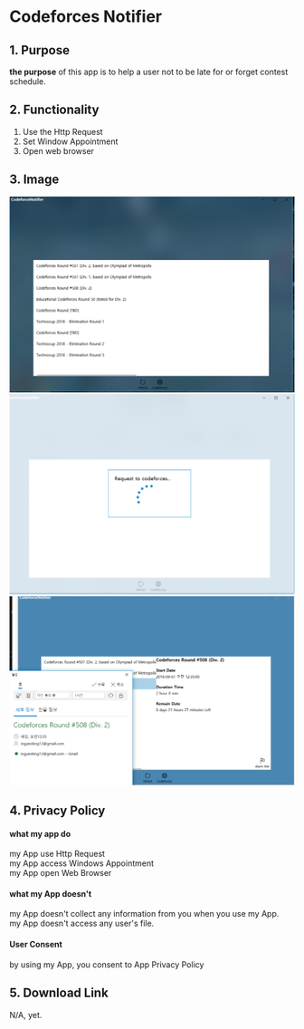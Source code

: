 # Codeforces Notifier

## 1. Purpose

**the purpose** of this app is to help a user not to be late for or forget contest schedule.

## 2. Functionality

1. Use the Http Request   
2. Set Window Appointment
3. Open web browser

## 3. Image

![image](./image/capture.PNG)
![image](./image/capture2.PNG)
![image](./image/capture3.PNG)

## 4. Privacy Policy

#### **what my app do**  
my App use Http Request  
my App access Windows Appointment   
my App open Web Browser  

#### **what my App doesn't**
my App doesn't collect any information from you when you use my App.  
my App doesn't access any user's file.  

#### **User Consent**   
by using my App, you consent to App Privacy Policy  

## 5. Download Link

N/A, yet.

